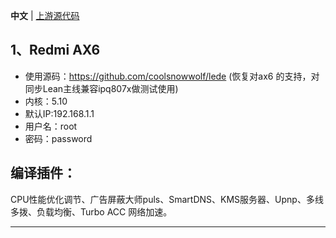 **中文** | [上游源代码](https://github.com/P3TERX/Actions-OpenWrt)


## 1、Redmi AX6
- 使用源码：https://github.com/coolsnowwolf/lede (恢复对ax6 的支持，对同步Lean主线兼容ipq807x做测试使用)
- 内核：5.10
- 默认IP:192.168.1.1
- 用户名：root
- 密码：password

## 编译插件：
CPU性能优化调节、广告屏蔽大师puls、SmartDNS、KMS服务器、Upnp、多线多拨、负载均衡、Turbo ACC 网络加速。


------------------------------------------------------
